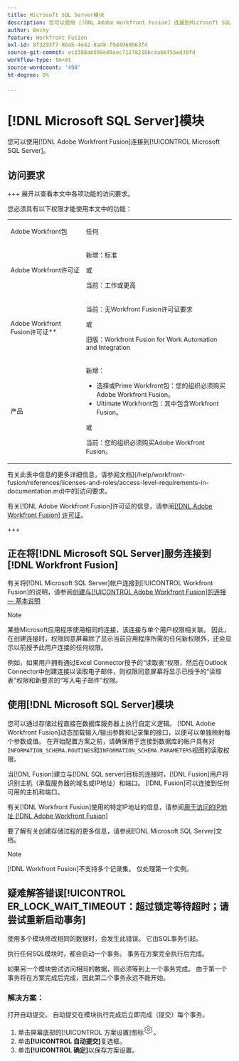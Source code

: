```yaml
---
title: Microsoft SQL Server模块
description: 您可以使用 [!DNL Adobe Workfront Fusion] 连接到Microsoft SQL Server。
author: Becky
feature: Workfront Fusion
exl-id: 8f3293f7-8b45-4e42-8ad8-f9d4969b63fd
source-git-commit: ec2388ab509e89aec71278210bc4ab6f55ed38fd
workflow-type: tm+mt
source-wordcount: '498'
ht-degree: 0%

---
```


# [!DNL Microsoft SQL Server]模块

您可以使用[!DNL Adobe Workfront Fusion]连接到[!UICONTROL Microsoft SQL Server]。

## 访问要求

+++ 展开以查看本文中各项功能的访问要求。

您必须具有以下权限才能使用本文中的功能：

<table style="table-layout:auto">
 <col> 
 <col> 
 <tbody> 
  <tr> 
   <td role="rowheader">Adobe Workfront包</td> 
   <td> <p>任何</p> </td> 
  </tr> 
  <tr data-mc-conditions=""> 
   <td role="rowheader">Adobe Workfront许可证</td> 
   <td> <p>新增：标准</p><p>或</p><p>当前：工作或更高</p> </td> 
  </tr> 
  <tr> 
   <td role="rowheader">Adobe Workfront Fusion许可证**</td> 
   <td>
   <p>当前：无Workfront Fusion许可证要求</p>
   <p>或</p>
   <p>旧版：Workfront Fusion for Work Automation and Integration </p>
   </td> 
  </tr> 
  <tr> 
   <td role="rowheader">产品</td> 
   <td>
   <p>新增：</p> <ul><li>选择或Prime Workfront包：您的组织必须购买Adobe Workfront Fusion。</li><li>Ultimate Workfront包：其中包含Workfront Fusion。</li></ul>
   <p>或</p>
   <p>当前：您的组织必须购买Adobe Workfront Fusion。</p>
   </td> 
  </tr>
 </tbody> 
</table>

有关此表中信息的更多详细信息，请参阅文档](/help/workfront-fusion/references/licenses-and-roles/access-level-requirements-in-documentation.md)中的[访问要求。

有关[!DNL Adobe Workfront Fusion]许可证的信息，请参阅[[!DNL Adobe Workfront Fusion] 许可证](/help/workfront-fusion/set-up-and-manage-workfront-fusion/licensing-operations-overview/license-automation-vs-integration.md)。

+++

## 正在将[!DNL Microsoft SQL Server]服务连接到[!DNL Workfront Fusion]

有关将[!DNL Microsoft SQL Server]帐户连接到[!UICONTROL Workfront Fusion]的说明，请参阅[创建与[!UICONTROL Adobe Workfront Fusion]的连接 — 基本说明](/help/workfront-fusion/create-scenarios/connect-to-apps/connect-to-fusion-general.md)

>[!NOTE]
>
>某些Microsoft应用程序使用相同的连接，该连接与单个用户权限相关联。 因此，在创建连接时，权限同意屏幕除了显示当前应用程序所需的任何新权限外，还会显示以前授予此用户连接的任何权限。
>
>例如，如果用户拥有通过Excel Connector授予的“读取表”权限，然后在Outlook Connector中创建连接以读取电子邮件，则权限同意屏幕将显示已授予的“读取表”权限和新要求的“写入电子邮件”权限。

## 使用[!DNL Microsoft SQL Server]模块

您可以通过存储过程直接在数据库服务器上执行自定义逻辑。 [!DNL Adobe Workfront Fusion]动态加载输入/输出参数和记录集的接口，以便可以单独映射每个参数或值。 在开始配置方案之前，请确保用于连接到数据库的帐户具有对`INFORMATION_SCHEMA.ROUTINES`和`INFORMATION_SCHEMA.PARAMETERS`视图的读取权限。

当[!DNL Fusion]建立与[!DNL SQL server]目标的连接时，[!DNL Fusion]用户将识别主机（承载服务器的域名或IP地址）和端口。 [!DNL Fusion]可以连接到任何可用的主机和端口。

有关[!DNL Workfront Fusion]使用的特定IP地址的信息，请参阅[用于访问的IP地址 [!DNL Adobe Workfront Fusion]](/help/workfront-fusion/set-up-and-manage-workfront-fusion/set-up-and-manage-orgs-and-teams/set-up-orgs-teams-and-users/set-up-ip-addresses-for-fusion.md)

要了解有关创建存储过程的更多信息，请参阅[!DNL Microsoft SQL Server]文档。

>[!NOTE]
>
>[!DNL Workfront Fusion]不支持多个记录集。 仅处理第一个实例。

## 疑难解答错误[!UICONTROL ER_LOCK_WAIT_TIMEOUT：超过锁定等待超时；请尝试重新启动事务]

使用多个模块修改相同的数据时，会发生此错误。 它由SQL事务引起。

执行任何SQL模块时，都会启动一个事务。 事务在方案完全执行后完成。

如果另一个模块尝试访问相同的数据，则必须等到上一个事务完成。 由于第一个事务将在方案完成后完成，因此第二个事务永远不能开始。

### 解决方案：

打开自动提交。 自动提交在模块执行完成后立即完成（提交）每个事务。

1. 单击屏幕底部的[!UICONTROL 方案设置]图标![方案设置图标](/help/workfront-fusion/references/apps-and-modules/assets/scenario-settings-icon.png)。
1. 单击&#x200B;**[!UICONTROL 自动提交]**&#x200B;复选框。
1. 单击&#x200B;**[!UICONTROL 确定]**&#x200B;以保存方案设置。
